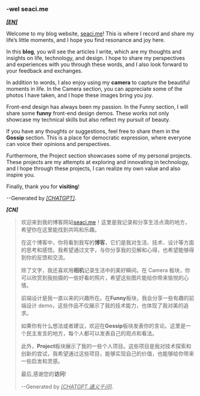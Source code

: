 ### -wel seaci.me

**<u>_[EN]_</u>**

Welcome to my blog website, [seaci.me](<(https://seaci.me)>)! This is where I record and share my life’s little moments, and I hope you find resonance and joy here.

In this **blog**, you will see the articles I write, which are my thoughts and insights on life, technology, and design. I hope to share my perspectives and experiences with you through these words, and I also look forward to your feedback and exchanges.

In addition to words, I also enjoy using my **camera** to capture the beautiful moments in life. In the Camera section, you can appreciate some of the photos I have taken, and I hope these images bring you joy.

Front-end design has always been my passion. In the Funny section, I will share some **funny** front-end design demos. These works not only showcase my technical skills but also reflect my pursuit of beauty.

If you have any thoughts or suggestions, feel free to share them in the **Gossip** section. This is a place for democratic expression, where everyone can voice their opinions and perspectives.

Furthermore, the Project section showcases some of my personal projects. These projects are my attempts at exploring and innovating in technology, and I hope through these projects, I can realize my own value and also inspire you.

Finally, thank you for **visiting**!

--Generated by <u>_[CHATGPT]_</u>.

****_[CN]_****

> 欢迎来到我的博客网站[seaci.me](https://seaci.me)！这里是我记录和分享生活点滴的地方，希望你在这里能找到共鸣和乐趣。
>
> 在这个博客中，你将看到我写的**博客**，它们是我对生活、技术、设计等方面的思考和感悟。我希望通过文字，与你分享我的见解和心得，也希望能够得到你的反馈和交流。
>
> 除了文字，我还喜欢用**相机**记录生活中的美好瞬间。在 Camera 板块，你可以欣赏到我拍摄的一些好看的照片，希望这些图片能给你带来愉悦的心情。
>
> 前端设计是我一直以来的兴趣所在。在**Funny**板块，我会分享一些有趣的前端设计 demo，这些作品不仅展示了我的技术能力，也体现了我对美的追求。
>
> 如果你有什么想法或者建议，欢迎在**Gossip**板块发表你的言论。这里是一个民主发言的地方，每个人都可以发表自己的观点和看法。
>
> 此外，**Project**板块展示了我的一些个人项目。这些项目是我对技术探索和创新的尝试，我希望通过这些项目，能够实现自己的价值，也能够给你带来一些启发和灵感。
>
> 最后,感谢您的**访问**!
>
> --Generated by <u>_[CHATGPT,通义千问]_</u>.

